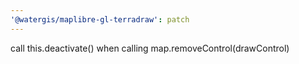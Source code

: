 ```yaml
---
'@watergis/maplibre-gl-terradraw': patch
---
```


call this.deactivate() when calling map.removeControl(drawControl)
